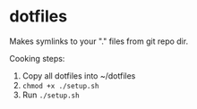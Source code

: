 # dotfiles
Makes symlinks to your "." files from git repo dir.

Cooking steps:
1. Copy all dotfiles into ~/dotfiles
2. `chmod +x ./setup.sh`
3. Run `./setup.sh`
